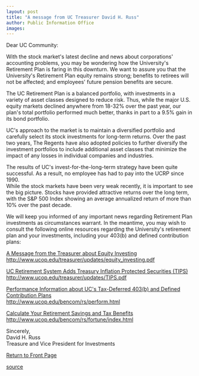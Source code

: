 ```yaml
---
layout: post
title: "A message from UC Treasurer David H. Russ"
author: Public Information Office
images:
---
```


Dear UC Community:

With the stock market's latest decline and news about corporations' accounting problems, you may be wondering how the University's Retirement Plan is faring in this downturn. We want to assure you that the University's Retirement Plan equity remains strong; benefits to retirees will not be affected; and employees' future pension benefits are secure.  

The UC Retirement Plan is a balanced portfolio, with investments in a variety of asset classes designed to reduce risk. Thus, while the major U.S. equity markets declined anywhere from 18-32% over the past year, our plan's total portfolio performed much better, thanks in part to a 9.5% gain in its bond portfolio.  

UC's approach to the market is to maintain a diversified portfolio and carefully select its stock investments for long-term returns. Over the past two years, The Regents have also adopted policies to further diversify the investment portfolios to include additional asset classes that minimize the impact of any losses in individual companies and industries.  

The results of UC's invest-for-the-long-term strategy have been quite successful. As a result, no employee has had to pay into the UCRP since 1990.  
While the stock markets have been very weak recently, it is important to see the big picture. Stocks have provided attractive returns over the long term, with the S&P 500 Index showing an average annualized return of more than 10% over the past decade.  

We will keep you informed of any important news regarding Retirement Plan investments as circumstances warrant. In the meantime, you may wish to consult the following online resources regarding the University's retirement plan and your investments, including your 403(b) and defined contribution plans:  

[A Message from the Treasurer about Equity Investing][1]  
http://www.ucop.edu/treasurer/updates/equity_investing.pdf  

[UC Retirement System Adds Treasury Inflation Protected Securities (TIPS)][2]  
http://www.ucop.edu/treasurer/updates/TIPS.pdf

[Performance Information about UC's Tax-Deferred 403(b) and Defined Contribution Plans  
][3]http://www.ucop.edu/bencom/rs/perform.html  

[Calculate Your Retirement Savings and Tax Benefits][4]   
http://www.ucop.edu/bencom/rs/fortune/index.html

Sincerely,  
David H. Russ  
Treasure and Vice President for Investments  

[Return to Front Page][5]

[1]: http://www.ucop.edu/treasurer/updates/equity_investing.pdf
[2]: http://www.ucop.edu/treasurer/updates/TIPS.pdf
[3]: http://www.ucop.edu/bencom/rs/perform.html
[4]: http://www.ucop.edu/bencom/rs/fortune/index.html
[5]: http://currents.ucsc.edu/

[source](http://www1.ucsc.edu/currents/02-03/07-22/treasurers_message.html "Permalink to treasurers_message")
